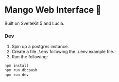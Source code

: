 # Mango Web Interface 🥭

Built on SvelteKit 5 and Lucia.

### Dev

1. Spin up a postgres instance.
2. Create a file ./.env following the ./.env.example file.
3. Run the following:

```bash
npm install
npm run db:push
npm run dev
```

